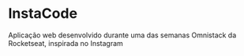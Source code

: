 # InstaCode
Aplicação web desenvolvido durante uma das semanas Omnistack da Rocketseat, inspirada no Instagram
